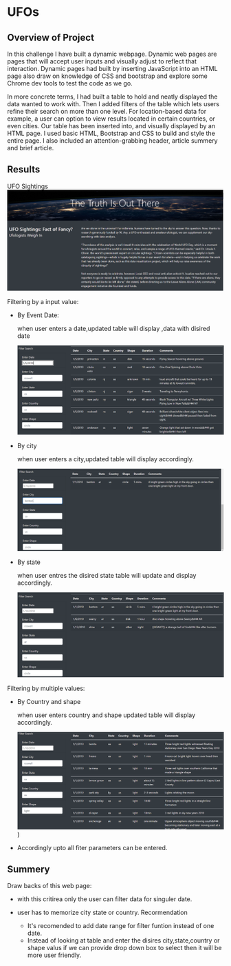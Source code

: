 # UFOs
## Overview of Project
In this challenge I have built a dynamic webpage. Dynamic web pages are pages that will accept user inputs and visually adjust to reflect that interaction. Dynamic pages had built by inserting JavaScript into an HTML page also draw on knowledge of CSS and bootstrap and explore some Chrome dev tools to test the code as we go. 

In more concrete terms, I had built a table to hold and neatly displayed the data  wanted to work with. Then I added filters of the table which lets users refine their search on more than one level. For location-based data for example, a user can option to view results located in certain countries, or even cities. Our table has been inserted into, and visually displayed by an HTML page. I used basic HTML, Bootstrap and CSS to build and style the entire page. I  also included an attention-grabbing header, article summery and brief article. 

## Results
UFO Sightings
![](challenge/images/ufo.PNG)

Filtering by a input value:

 - By Event Date:

     when user enters a date,updated table will display ,data with disired date
     
     ![](challenge/images/filtdate.PNG)
     
  - By city
  
      when user enters a city,updated table will display accordingly.
     
      ![](challenge/images/filtcity.PNG)
     
  - By state
  
     when user entres the disired state table will update and display accordingly.
     
      ![](challenge/images/filtstate.PNG)
      
 Filtering by multiple values:
 
  - By Country and shape
  
    when user enters country and shape updated table will display accordingly.
    
    ![](challenge/images/coun&shape.PNG))
     
  - Accordingly upto all fiter parameters can be entered.
     
     
## Summery

Draw backs of this web page:
- with this critirea only the user can filter data for singuler date.
- user has to memorize city state or country.
  Recormendation
  
  - It's recomended to add date range for filter funtion instead of one date.
  - Instead of looking at table and enter the disires city,state,country or shape valus if we can provide drop down box to select then it will be more user friendly.
